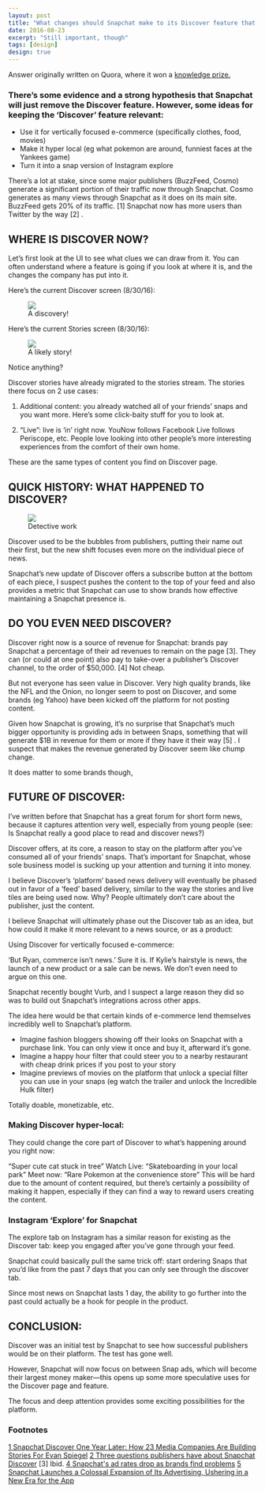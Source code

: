 ```yaml
---
layout: post
title: "What changes should Snapchat make to its Discover feature that would significantly increase the product’s relevance as a news source?"
date: 2016-08-23
excerpt: "Still important, though"
tags: [design]
design: true
---
```


Answer originally written on Quora, where it won a [knowledge prize.](https://www.quora.com/What-changes-should-Snapchat-make-to-its-Discover-feature-that-would-significantly-increase-the-product%E2%80%99s-relevance-as-a-news-source/answer/Ryan-Borker)

### There’s some evidence and a strong hypothesis that Snapchat will just remove the Discover feature. However, some ideas for keeping the ‘Discover’ feature relevant:

* Use it for vertically focused e-commerce (specifically clothes, food, movies)
* Make it hyper local (eg what pokemon are around, funniest faces at the Yankees game)
* Turn it into a snap version of Instagram explore

There’s a lot at stake, since some major publishers (BuzzFeed, Cosmo) generate a significant portion of their traffic now through Snapchat. Cosmo generates as many views through Snapchat as it does on its main site. BuzzFeed gets 20% of its traffic. [1] Snapchat now has more users than Twitter by the way [2] .

## WHERE IS DISCOVER NOW?

Let’s first look at the UI to see what clues we can draw from it. You can often understand where a feature is going if you look at where it is, and the changes the company has put into it.

Here’s the current Discover screen (8/30/16):
<figure>
	<img src="http://borker.co/assets/img/sc-discover.jpg">
	<figcaption>A discovery!</figcaption>
</figure>

Here’s the current Stories screen (8/30/16):
<figure>
	<img src="http://borker.co/assets/img/sc-stories1.jpg">
	<figcaption>A likely story!</figcaption>
</figure>


Notice anything?

Discover stories have already migrated to the stories stream. The stories there focus on 2 use cases:

1) Additional content: you already watched all of your friends’ snaps and you want more. Here’s some click-baity stuff for you to look at.

2) “Live”: live is ‘in’ right now. YouNow follows Facebook Live follows Periscope, etc. People love looking into other people’s more interesting experiences from the comfort of their own home.

These are the same types of content you find on Discover page.

## QUICK HISTORY: WHAT HAPPENED TO DISCOVER?
<figure>
	<img src="http://borker.co/assets/img/sc-discover2.jpg">
	<figcaption>Detective work</figcaption>
</figure>

Discover used to be the bubbles from publishers, putting their name out their first, but the new shift focuses even more on the individual piece of news.

Snapchat’s new update of Discover offers a subscribe button at the bottom of each piece, I suspect pushes the content to the top of your feed and also provides a metric that Snapchat can use to show brands how effective maintaining a Snapchat presence is.

## DO YOU EVEN NEED DISCOVER?

Discover right now is a source of revenue for Snapchat: brands pay Snapchat a percentage of their ad revenues to remain on the page [3]. They can (or could at one point) also pay to take-over a publisher’s Discover channel, to the order of $50,000. [4] Not cheap.

But not everyone has seen value in Discover. Very high quality brands, like the NFL and the Onion, no longer seem to post on Discover, and some brands (eg Yahoo) have been kicked off the platform for not posting content.

Given how Snapchat is growing, it’s no surprise that Snapchat’s much bigger opportunity is providing ads in between Snaps, something that will generate $1B in revenue for them or more if they have it their way [5] . I suspect that makes the revenue generated by Discover seem like chump change.

It does matter to some brands though,

## FUTURE OF DISCOVER:

I’ve written before that Snapchat has a great forum for short form news, because it captures attention very well, especially from young people (see: Is Snapchat really a good place to read and discover news?)

Discover offers, at its core, a reason to stay on the platform after you’ve consumed all of your friends’ snaps. That’s important for Snapchat, whose sole business model is sucking up your attention and turning it into money.

I believe Discover’s ‘platform’ based news delivery will eventually be phased out in favor of a ‘feed’ based delivery, similar to the way the stories and live tiles are being used now. Why? People ultimately don’t care about the publisher, just the content.

I believe Snapchat will ultimately phase out the Discover tab as an idea, but how could it make it more relevant to a news source, or as a product:

Using Discover for vertically focused e-commerce:

‘But Ryan, commerce isn’t news.’ Sure it is. If Kylie’s hairstyle is news, the launch of a new product or a sale can be news. We don’t even need to argue on this one.

Snapchat recently bought Vurb, and I suspect a large reason they did so was to build out Snapchat’s integrations across other apps.

The idea here would be that certain kinds of e-commerce lend themselves incredibly well to Snapchat’s platform.

* Imagine fashion bloggers showing off their looks on Snapchat with a purchase link. You can only view it once and buy it, afterward it’s gone.
* Imagine a happy hour filter that could steer you to a nearby restaurant with cheap drink prices if you post to your story
* Imagine previews of movies on the platform that unlock a special filter you can use in your snaps (eg watch the trailer and unlock the Incredible Hulk filter)

Totally doable, monetizable, etc.

### Making Discover hyper-local:

They could change the core part of Discover to what’s happening around you right now:

“Super cute cat stuck in tree”
Watch Live: “Skateboarding in your local park”
Meet now: “Rare Pokemon at the convenience store”
This will be hard due to the amount of content required, but there’s certainly a possibility of making it happen, especially if they can find a way to reward users creating the content.

### Instagram ‘Explore’ for Snapchat

The explore tab on Instagram has a similar reason for existing as the Discover tab: keep you engaged after you’ve gone through your feed.

Snapchat could basically pull the same trick off: start ordering Snaps that you’d like from the past 7 days that you can only see through the discover tab.

Since most news on Snapchat lasts 1 day, the ability to go further into the past could actually be a hook for people in the product.

## CONCLUSION:

Discover was an initial test by Snapchat to see how successful publishers would be on their platform. The test has gone well.

However, Snapchat will now focus on between Snap ads, which will become their largest money maker—this opens up some more speculative uses for the Discover page and feature.

The focus and deep attention provides some exciting possibilities for the platform.

### Footnotes
[1 Snapchat Discover One Year Later: How 23 Media Companies Are Building Stories For Evan Spiegel](http://www.ibtimes.com/snapchat-discover-one-year-later-how-23-media-companies-are-building-stories-evan-2281851)
[2 Three questions publishers have about Snapchat Discover](http://www.fipp.com/news/features/three-questions-publishers-have-about-snapchat-discover)
[3] Ibid.
[4 Snapchat's ad rates drop as brands find problems](http://www.cnbc.com/2016/02/18/snapchats-ad-rates-drop-as-brands-find-problems.html)
[5 Snapchat Launches a Colossal Expansion of Its Advertising, Ushering in a New Era for the App](http://www.adweek.com/news/technology/snapchat-launches-colossal-expansion-its-advertising-ushering-new-era-app-171924)
